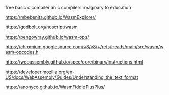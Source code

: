 free basic c compiler
 an c compilers imaginary to education 

 https://mbebenita.github.io/WasmExplorer/

https://godbolt.org/noscript/wasm


 https://pengowray.github.io/wasm-ops/


 https://chromium.googlesource.com/v8/v8/+/refs/heads/main/src/wasm/wasm-opcodes.h

 
https://webassembly.github.io/spec/core/binary/instructions.html

https://developer.mozilla.org/en-US/docs/WebAssembly/Guides/Understanding_the_text_format


https://anonyco.github.io/WasmFiddlePlusPlus/

